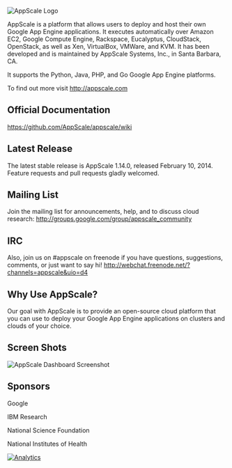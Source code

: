 ![AppScale Logo](http://www.appscale.com/assets/img/logos/appscale-logo.jpg)

AppScale is a platform that allows users to deploy and host their 
own Google App Engine applications. It executes automatically over 
Amazon EC2, Google Compute Engine, Rackspace, Eucalyptus, CloudStack,
OpenStack, as well as Xen, VirtualBox, VMWare, and KVM. It has been
developed and is maintained by AppScale Systems, Inc., in Santa
Barbara, CA.

It supports the Python, Java, PHP, and Go
Google App Engine platforms.

To find out more visit http://appscale.com

## Official Documentation
https://github.com/AppScale/appscale/wiki

## Latest Release ##
The latest stable release is AppScale 1.14.0, released February 10, 2014.
Feature requests and pull requests gladly welcomed.

## Mailing List ##
Join the mailing list for announcements, help, and to discuss 
cloud research: http://groups.google.com/group/appscale_community

## IRC ##
Also, join us on #appscale on freenode if you have questions, suggestions, 
comments, or just want to say hi!
http://webchat.freenode.net/?channels=appscale&uio=d4

## Why Use AppScale? ##
Our goal with AppScale is to provide an open-source cloud platform that you 
can use to deploy your Google App Engine applications on clusters and clouds of your choice.    

## Screen Shots ##
![AppScale Dashboard Screenshot](https://s3.amazonaws.com/appscale_CDN/images/dashboard_scrteenshot.jpg)

## Sponsors ##
Google

IBM Research

National Science Foundation

National Institutes of Health

[![Analytics](https://ga-beacon.appspot.com/UA-39403730-2/AppScale/appscale)](https://github.com/appscale/appscale)
